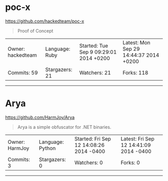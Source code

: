 # poc-x

https://github.com/hackedteam/poc-x
<blockquote>
Proof of Concept
</blockquote>

<table>
<tr><td>Owner: hackedteam</td>
    <td>Language: Ruby</td>
    <td>Started: Tue Sep 9 09:29:01 2014 +0200</td>
    <td>Latest: Mon Sep 29 14:44:37 2014 +0200</td></tr>
<tr><td>Commits: 59</td>
    <td>Stargazers: 21</td>
    <td>Watchers: 21</td>
    <td>Forks: 118</td></tr>
</table>

---

# Arya

https://github.com/HarmJoy/Arya
<blockquote>
Arya is a simple obfuscator for .NET binaries.
</blockquote>

<table>
<tr><td>Owner: HarmJoy</td>
    <td>Language: Python</td>
    <td>Started: Fri Sep 12 14:08:26 2014 -0400</td>
    <td>Latest: Fri Sep 12 14:41:09 2014 -0400</td></tr>
<tr><td>Commits: 3</td>
    <td>Stargazers: 0</td>
    <td>Watchers: 0</td>
    <td>Forks: 0</td></tr>
</table>

---

